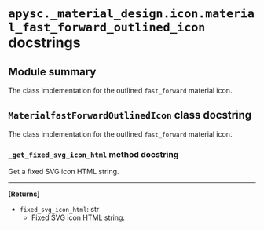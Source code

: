 # `apysc._material_design.icon.material_fast_forward_outlined_icon` docstrings

## Module summary

The class implementation for the outlined `fast_forward` material icon.

## `MaterialfastForwardOutlinedIcon` class docstring

The class implementation for the outlined `fast_forward` material icon.

### `_get_fixed_svg_icon_html` method docstring

Get a fixed SVG icon HTML string.<hr>

**[Returns]**

- `fixed_svg_icon_html`: str
  - Fixed SVG icon HTML string.